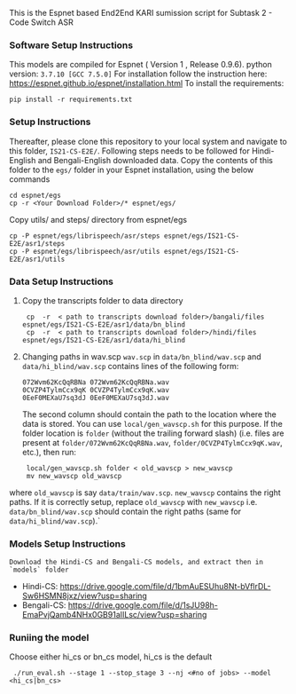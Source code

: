 This is the Espnet based End2End KARI sumission script for Subtask 2 - Code Switch ASR

### Software Setup Instructions
This models are compiled for Espnet ( Version 1 , Release 0.9.6). 
python version: `3.7.10 [GCC 7.5.0]`
For installation follow the instruction here: https://espnet.github.io/espnet/installation.html
To install the requirements:

`pip install -r requirements.txt`


### Setup Instructions
Thereafter, please clone this repository to your local system and navigate to this folder, `IS21-CS-E2E/`. Following steps needs to be followed for Hindi-English and Bengali-English downloaded data.  Copy the contents of this folder to the `egs/` folder in your Espnet installation, using the below commands 

    cd espnet/egs
    cp -r <Your Download Folder>/* espnet/egs/
    
Copy utils/ and steps/ directory from espnet/egs  

    cp -P espnet/egs/librispeech/asr/steps espnet/egs/IS21-CS-E2E/asr1/steps 
    cp -P espnet/egs/librispeech/asr/utils espnet/egs/IS21-CS-E2E/asr1/utils 

    
### Data Setup Instructions
1. Copy the transcripts folder to data directory 

	    cp  -r  < path to transcripts download folder>/bangali/files  espnet/egs/IS21-CS-E2E/asr1/data/bn_blind
	    cp  -r  < path to transcripts download folder>/hindi/files  espnet/egs/IS21-CS-E2E/asr1/data/hi_blind

2. Changing paths in wav.scp
`wav.scp`  in  `data/bn_blind/wav.scp`  and  `data/hi_blind/wav.scp`  contains lines of the following form:

    ```
    072Wvm62KcQqRBNa 072Wvm62KcQqRBNa.wav
    0CVZP4TylmCcx9qK 0CVZP4TylmCcx9qK.wav
    0EeF0MEXaU7sq3dJ 0EeF0MEXaU7sq3dJ.wav
    ```
    The second column should contain the path to the location where the data is stored. You can use  `local/gen_wavscp.sh`  for this purpose. If the folder location is  `folder`  (without the trailing forward slash) (i.e. files are present at  `folder/072Wvm62KcQqRBNa.wav`,  `folder/0CVZP4TylmCcx9qK.wav`, etc.), then run:

	    local/gen_wavscp.sh folder < old_wavscp > new_wavscp
        mv new_wavscp old_wavscp

where  `old_wavscp`  is say  `data/train/wav.scp`.  `new_wavscp`  contains the right paths. If it is correctly setup, replace `old_wavscp` with `new_wavscp`  i.e.  `data/bn_blind/wav.scp`  should contain the right paths (same for  `data/hi_blind/wav.scp`).`


### Models Setup Instructions

	Download the Hindi-CS and Bengali-CS models, and extract then in `models` folder

- Hindi-CS: https://drive.google.com/file/d/1bmAuESUhu8Nt-bVflrDL-Sw6HSMN8jxz/view?usp=sharing
- Bengali-CS: https://drive.google.com/file/d/1sJU98h-EmaPvjQamb4NHx0GB91aIILsc/view?usp=sharing


### Runiing the model

Choose either hi_cs or bn_cs model, hi_cs is the default

     ./run_eval.sh --stage 1 --stop_stage 3 --nj <#no of jobs> --model <hi_cs|bn_cs>
